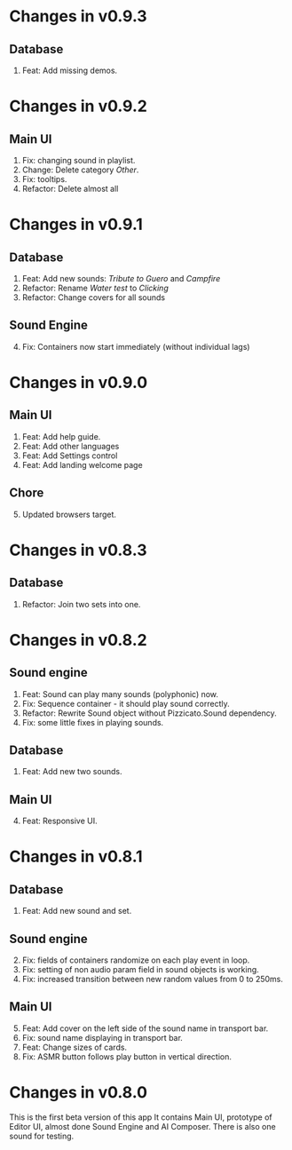 # Changes in v0.9.3

## Database

1. Feat: Add missing demos.

# Changes in v0.9.2

## Main UI

1. Fix: changing sound in playlist.
2. Change: Delete category _Other_.
3. Fix: tooltips.
4. Refactor: Delete almost all

# Changes in v0.9.1

## Database

1. Feat: Add new sounds: _Tribute to Guero_ and _Campfire_
2. Refactor: Rename _Water test_ to _Clicking_
3. Refactor: Change covers for all sounds

## Sound Engine

4. Fix: Containers now start immediately (without individual lags)

# Changes in v0.9.0

## Main UI

1. Feat: Add help guide.
2. Feat: Add other languages
3. Feat: Add Settings control
4. Feat: Add landing welcome page

## Chore

5. Updated browsers target.

# Changes in v0.8.3

## Database

1. Refactor: Join two sets into one.

# Changes in v0.8.2

## Sound engine

1. Feat: Sound can play many sounds (polyphonic) now.
2. Fix: Sequence container - it should play sound correctly.
3. Refactor: Rewrite Sound object without Pizzicato.Sound dependency.
4. Fix: some little fixes in playing sounds.

## Database

1. Feat: Add new two sounds.

## Main UI

4. Feat: Responsive UI.

# Changes in v0.8.1

## Database

1. Feat: Add new sound and set.

## Sound engine

2. Fix: fields of containers randomize on each play event in loop.
3. Fix: setting of non audio param field in sound objects is working.
4. Fix: increased transition between new random values from 0 to 250ms.

## Main UI

5. Feat: Add cover on the left side of the sound name in transport bar.
6. Fix: sound name displaying in transport bar.
7. Feat: Change sizes of cards.
8. Fix: ASMR button follows play button in vertical direction.

# Changes in v0.8.0

This is the first beta version of this app It contains Main UI, prototype of Editor UI, almost done Sound Engine and AI Composer. There is also one sound for testing.
